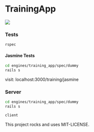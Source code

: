 # TrainingApp

![](https://www.codeship.io/projects/37a27480-b949-0131-2051-6e04503967cb/status)

### Tests

```sh
rspec
```

#### Jasmine Tests

```sh
cd engines/training_app/spec/dummy
rails s
```
visit: localhost:3000/training/jasmine

### Server

```sh
cd engines/training_app/spec/dummy
rails s

client
```

This project rocks and uses MIT-LICENSE.
